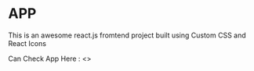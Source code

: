 # APP

This is an awesome react.js fromtend project built using Custom CSS and React Icons

Can Check App Here : <>